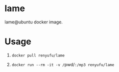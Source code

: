 # lame

lame@ubuntu docker image.


# Usage

1. `docker pull renyufu/lame`

2. `docker run --rm -it -v /`pwd/`:/mp3 renyufu/lame`
